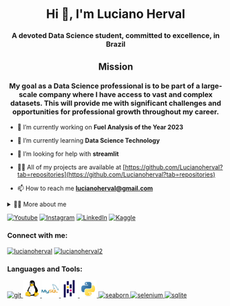 <h1 align="center">Hi 👋, I'm Luciano Herval</h1>
<h3 align="center">A devoted Data Science student, committed to excellence, in Brazil</h3>

<p><h2 align="center">Mission</h2></p>
<h3 align="center">My goal as a Data Science professional is to be part of a large-scale company where I have access to vast and complex datasets. This will provide me with significant challenges and opportunities for professional growth throughout my career.</h3>

- 🔭 I’m currently working on **Fuel Analysis of the Year 2023**

- 🌱 I’m currently learning **Data Science Technology**

- 🤝 I’m looking for help with **streamlit**

- 👨‍💻 All of my projects are available at [https://github.com/Lucianoherval?tab=repositories](https://github.com/Lucianoherval?tab=repositories)

- 📫 How to reach me **lucianoherval@gmail.com**

  <!-- Dropdown -->
<details>
  <summary>👨‍💻 More about me</summary>

  - 💬 Currently residing in Brazil at the age of 35, I bring with me a wealth of experience in SQL, Python, Data Analysis, Data Visualization, and Machine Learning. Furthermore, I've been a content creator on YouTube since 2017. This endeavor has honed important skills such as creativity, communication, marketing, analytical ability, community management, and social media engagement

  - ⚡ I enjoy reading, whether it's a good book, manga, or comics, along with watching movies and playing games! I believe our personal interests enrich our perception of things and aid in problem-solving. \o/
</details>

  <!-- Links -->
[![Youtube](https://img.shields.io/badge/YouTube-FF0000?style=for-the-badge&logo=youtube&logoColor=white)](https://www.youtube.com/)
[![Instagram](https://img.shields.io/badge/Instagram-E4405F?style=for-the-badge&logo=instagram&logoColor=white)](https://www.instagram.com/)
[![LinkedIn](https://img.shields.io/badge/LinkedIn-0077B5?style=for-the-badge&logo=linkedin&logoColor=white)](https://www.linkedin.com/)
[![Kaggle](https://img.shields.io/badge/Kaggle-20BEFF?style=for-the-badge&logo=Kaggle&logoColor=white)](https://www.kaggle.com/)

<h3 align="left">Connect with me:</h3>
<p align="left">
<a href="https://dev.to/lucianoherval" target="blank"><img align="center" src="https://raw.githubusercontent.com/rahuldkjain/github-profile-readme-generator/master/src/images/icons/Social/devto.svg" alt="lucianoherval" height="30" width="40" /></a>
<a href="https://twitter.com/lucianoherval2" target="blank"><img align="center" src="https://raw.githubusercontent.com/rahuldkjain/github-profile-readme-generator/master/src/images/icons/Social/twitter.svg" alt="lucianoherval2" height="30" width="40" /></a>
</p>

<h3 align="left">Languages and Tools:</h3>
<p align="left"> <a href="https://git-scm.com/" target="_blank" rel="noreferrer"> <img src="https://www.vectorlogo.zone/logos/git-scm/git-scm-icon.svg" alt="git" width="40" height="40"/> </a> <a href="https://www.linux.org/" target="_blank" rel="noreferrer"> <img src="https://raw.githubusercontent.com/devicons/devicon/master/icons/linux/linux-original.svg" alt="linux" width="40" height="40"/> </a> <a href="https://www.mysql.com/" target="_blank" rel="noreferrer"> <img src="https://raw.githubusercontent.com/devicons/devicon/master/icons/mysql/mysql-original-wordmark.svg" alt="mysql" width="40" height="40"/> </a> <a href="https://pandas.pydata.org/" target="_blank" rel="noreferrer"> <img src="https://raw.githubusercontent.com/devicons/devicon/2ae2a900d2f041da66e950e4d48052658d850630/icons/pandas/pandas-original.svg" alt="pandas" width="40" height="40"/> </a> <a href="https://www.python.org" target="_blank" rel="noreferrer"> <img src="https://raw.githubusercontent.com/devicons/devicon/master/icons/python/python-original.svg" alt="python" width="40" height="40"/> </a> <a href="https://seaborn.pydata.org/" target="_blank" rel="noreferrer"> <img src="https://seaborn.pydata.org/_images/logo-mark-lightbg.svg" alt="seaborn" width="40" height="40"/> </a> <a href="https://www.selenium.dev" target="_blank" rel="noreferrer"> <img src="https://raw.githubusercontent.com/detain/svg-logos/780f25886640cef088af994181646db2f6b1a3f8/svg/selenium-logo.svg" alt="selenium" width="40" height="40"/> </a> <a href="https://www.sqlite.org/" target="_blank" rel="noreferrer"> <img src="https://www.vectorlogo.zone/logos/sqlite/sqlite-icon.svg" alt="sqlite" width="40" height="40"/> </a> </p>
